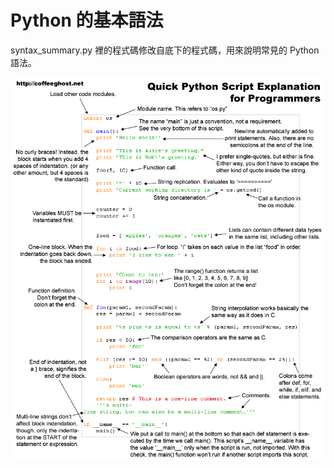# Python 的基本語法

syntax_summary.py 裡的程式碼修改自底下的程式碼，用來說明常見的 Python 語法。

![](../python%20基礎/images/Python_Syntax.png)
